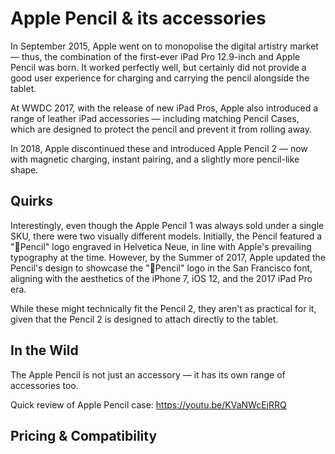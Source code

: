 # Apple Pencil & its accessories

In September 2015, Apple went on to monopolise the digital artistry market — thus, the combination of the first-ever iPad Pro 12.9-inch and Apple Pencil was born. It worked perfectly well, but certainly did not provide a good user experience for charging and carrying the pencil alongside the tablet.

At WWDC 2017, with the release of new iPad Pros, Apple also introduced a range of leather iPad accessories — including matching Pencil Cases, which are designed to protect the pencil and prevent it from rolling away.

In 2018, Apple discontinued these and introduced Apple Pencil 2 — now with magnetic charging, instant pairing, and a slightly more pencil-like shape.

## Quirks

Interestingly, even though the Apple Pencil 1 was always sold under a single SKU, there were two visually different models. Initially, the Pencil featured a "Pencil" logo engraved in Helvetica Neue, in line with Apple's prevailing typography at the time. However, by the Summer of 2017, Apple updated the Pencil's design to showcase the "Pencil" logo in the San Francisco font, aligning with the aesthetics of the iPhone 7, iOS 12, and the 2017 iPad Pro era.

While these might technically fit the Pencil 2, they aren't as practical for it, given that the Pencil 2 is designed to attach directly to the tablet.

## In the Wild

The Apple Pencil is not just an accessory — it has its own range of accessories too.

Quick review of Apple Pencil case: https://youtu.be/KVaNWcEjRRQ

## Pricing & Compatibility
